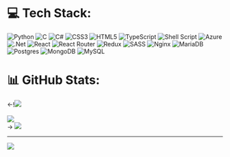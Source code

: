 # 💻 Tech Stack:
![Python](https://img.shields.io/badge/python-%2314354C.svg?style=for-the-badge&logo=python&logoColor=white&borderRadius=50) ![C](https://img.shields.io/badge/c-%2300599C.svg?style=for-the-badge&logo=c&logoColor=white&borderRadius=50) ![C#](https://img.shields.io/badge/c%23-%23239120.svg?style=for-the-badge&logo=c-sharp&logoColor=white&borderRadius=50) ![CSS3](https://img.shields.io/badge/css3-%231572B6.svg?style=for-the-badge&logo=css3&logoColor=white&borderRadius=50) ![HTML5](https://img.shields.io/badge/html5-%23E34F26.svg?style=for-the-badge&logo=html5&logoColor=white&borderRadius=50) ![TypeScript](https://img.shields.io/badge/typescript-%23007ACC.svg?style=for-the-badge&logo=typescript&logoColor=white&borderRadius=50) ![Shell Script](https://img.shields.io/badge/shell_script-%23121011.svg?style=for-the-badge&logo=gnu-bash&logoColor=white&borderRadius=50) ![Azure](https://img.shields.io/badge/azure-%230072C6.svg?style=for-the-badge&logo=azure-devops&logoColor=white&borderRadius=50) ![.Net](https://img.shields.io/badge/.NET-5C2D91?style=for-the-badge&logo=.net&logoColor=white&borderRadius=50) ![React](https://img.shields.io/badge/react-%2320232a.svg?style=for-the-badge&logo=react&logoColor=%2361DAFB&borderRadius=50) ![React Router](https://img.shields.io/badge/React_Router-CA4245?style=for-the-badge&logo=react-router&logoColor=white&borderRadius=50) ![Redux](https://img.shields.io/badge/redux-%23593d88.svg?style=for-the-badge&logo=redux&logoColor=white&borderRadius=50) ![SASS](https://img.shields.io/badge/SASS-hotpink.svg?style=for-the-badge&logo=SASS&logoColor=white&borderRadius=50) ![Nginx](https://img.shields.io/badge/nginx-%23009639.svg?style=for-the-badge&logo=nginx&logoColor=white&borderRadius=50) ![MariaDB](https://img.shields.io/badge/MariaDB-003545?style=for-the-badge&logo=mariadb&logoColor=white&borderRadius=50) ![Postgres](https://img.shields.io/badge/postgres-%23316192.svg?style=for-the-badge&logo=postgresql&logoColor=white&borderRadius=50) ![MongoDB](https://img.shields.io/badge/MongoDB-%234ea94b.svg?style=for-the-badge&logo=mongodb&logoColor=white&borderRadius=50) ![MySQL](https://img.shields.io/badge/mysql-%2300f.svg?style=for-the-badge&logo=mysql&logoColor=white&borderRadius=50)  

# 📊 GitHub Stats:
<-!![](https://github-readme-stats.vercel.app/api?username=dwarfsuomalainen&theme=dark&hide_border=false&include_all_commits=false&count_private=false)<br/>  
![](https://github-readme-streak-stats.herokuapp.com/?user=dwarfsuomalainen&theme=dark&hide_border=false)<br/>  ->
![](https://github-readme-stats.vercel.app/api/top-langs/?username=dwarfsuomalainen&theme=dark&hide_border=false&include_all_commits=false&count_private=false&layout=compact)  

---  
[![](https://visitcount.itsvg.in/api?id=dwarfsuomalainen&icon=0&color=0)](https://visitcount.itsvg.in)  
